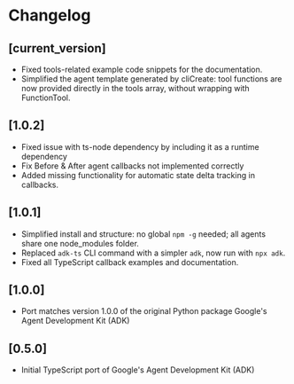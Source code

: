 # Changelog

## [current_version] 
* Fixed tools-related example code snippets for the documentation.
* Simplified the agent template generated by cliCreate: tool functions are now provided directly in the tools array, without wrapping with FunctionTool.

## [1.0.2] 
* Fixed issue with ts-node dependency by including it as a runtime dependency
* Fix Before & After agent callbacks not implemented correctly
* Added missing functionality for automatic state delta tracking in callbacks.

## [1.0.1]
* Simplified install and structure: no global `npm -g` needed; all agents share one node_modules folder.
* Replaced `adk-ts` CLI command with a simpler `adk`, now run with `npx adk`.
* Fixed all TypeScript callback examples and documentation.

## [1.0.0]
* Port matches version 1.0.0 of the original Python package Google's Agent Development Kit (ADK)

## [0.5.0]
* Initial TypeScript port of Google's Agent Development Kit (ADK)
